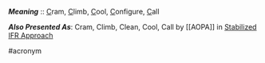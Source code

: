 ***Meaning*** :: <u>C</u>ram, <u>C</u>limb, <u>C</u>ool, <u>C</u>onfigure, <u>C</u>all

***Also Presented As***: Cram, Climb, Clean, Cool, Call by [[AOPA]] in [Stabilized IFR Approach](https://www.aopa.org/-/media/Files/AOPA/Home/Training-and-Safety/Air-Safety/ASI-BeyondPro-IFR_StableApproach_SampleProfile.pdf)

#acronym
